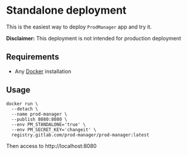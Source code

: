 # Standalone deployment

This is the easiest way to deploy `ProdManager` app and try it.

**Disclaimer:** This deployment is not intended for production deployment

## Requirements

- Any [Docker][docker] installation

## Usage

```shell
docker run \
  --detach \
  --name prod-manager \
  --publish 8080:8080 \
  --env PM_STANDALONE='true' \
  --env PM_SECRET_KEY='changeit' \
  registry.gitlab.com/prod-manager/prod-manager:latest
```

Then access to http://localhost:8080

<!-- Links -->

[docker]: https://www.docker.com
[make]: https://www.gnu.org/software/make/